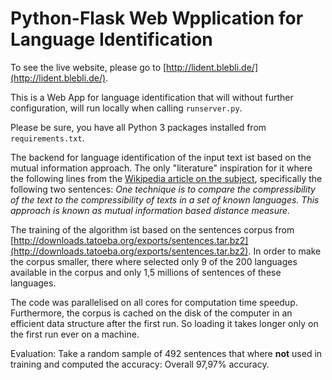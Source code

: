 # Python-Flask Web Wpplication for Language Identification

To see the live website, please go to [http://lident.blebli.de/](http://lident.blebli.de/).

This is a Web App for language identification that will without further configuration, will run locally when calling <code>runserver.py</code>.

Please be sure, you have all Python 3 packages installed from <code>requirements.txt</code>.

The backend for language identification of the input text ist based on the mutual information approach. The only "literature" inspiration for it where the following lines from the [Wikipedia article on the subject](https://en.wikipedia.org/wiki/Language_identification), specifically the following two sentences: *One technique is to compare the compressibility of the text to the compressibility of texts in a set of known languages. This approach is known as mutual information based distance measure.*

The training of the algorithm ist based on the sentences corpus from [http://downloads.tatoeba.org/exports/sentences.tar.bz2](http://downloads.tatoeba.org/exports/sentences.tar.bz2). In order to make the corpus smaller, there where selected only 9 of the 200 languages available in the corpus and only 1,5 millions of sentences of these languages.

The code was parallelised on all cores for computation time speedup. Furthermore, the corpus is cached on the disk of the computer in an efficient data structure after the first run. So loading it takes longer only on the first run ever on a machine.

Evaluation:
Take a random sample of 492 sentences that where **not** used in training and computed the accuracy:
Overall 97,97% accuracy.
